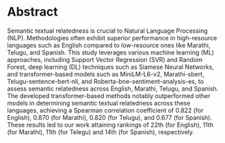 # Abstract
Semantic textual relatedness is crucial to Natural Language Processing (NLP). Methodologies often exhibit superior performance in high-resource languages such as English compared to low-resource ones like Marathi, Telugu, and Spanish. This study leverages various machine learning (ML) approaches, including Support Vector Regression (SVR) and Random Forest, deep learning (DL) techniques such as Siamese Neural Networks, and transformer-based models such as MiniLM-L6-v2, Marathi-sbert, Telugu-sentence-bert-nli, and Roberta-bne-sentiment-analysis-es, to assess semantic relatedness across English, Marathi, Telugu, and Spanish. The developed transformer-based methods notably outperformed other models in determining semantic textual relatedness across these languages, achieving a Spearman correlation coefficient of 0.822 (for English), 0.870 (for Marathi), 0.820 (for Telugu), and 0.677 (for Spanish). These results led to our work attaining rankings of 22th (for English), 11th (for Marathi), 11th (for Telegu) and 14th (for Spanish), respectively.
